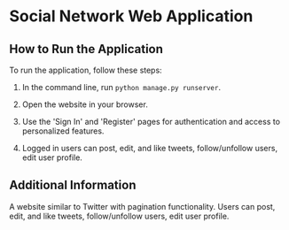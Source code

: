 # Social Network Web Application


## How to Run the Application

To run the application, follow these steps:

1. In the command line, run `python manage.py runserver`.

2. Open the website in your browser.

3. Use the 'Sign In' and 'Register' pages for authentication and access to personalized features.

4. Logged in users can post, edit, and like tweets, follow/unfollow users, edit user profile.


## Additional Information

A website similar to Twitter with pagination functionality. Users can post, edit, and like tweets, follow/unfollow users, edit user profile.
